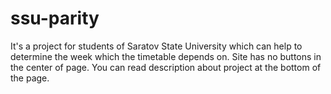 # ssu-parity
It's a project for students of Saratov State University which can help to determine the week which the timetable depends on.
Site has no buttons in the center of page. You can read description about project at the bottom of the page.
